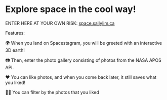 # Explore space in the cool way!

ENTER HERE AT YOUR OWN RISK: [space.sallylim.ca](http://space.sallylim.ca/)

Features:

🌍 When you land on Spacestagram, you will be greeted with an interactive 3D earth!

📷 Then, enter the photo gallery consisting of photos from the NASA APOS API.

❤️ You can like photos, and when you come back later, it still saves what you liked!

👍🏻 You can filter by the photos that you liked
